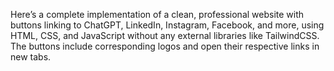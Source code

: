 Here’s a complete implementation of a clean, professional website with buttons linking to ChatGPT, LinkedIn, Instagram, Facebook, and more, using HTML, CSS, and JavaScript without any external libraries like TailwindCSS. The buttons include corresponding logos and open their respective links in new tabs.
